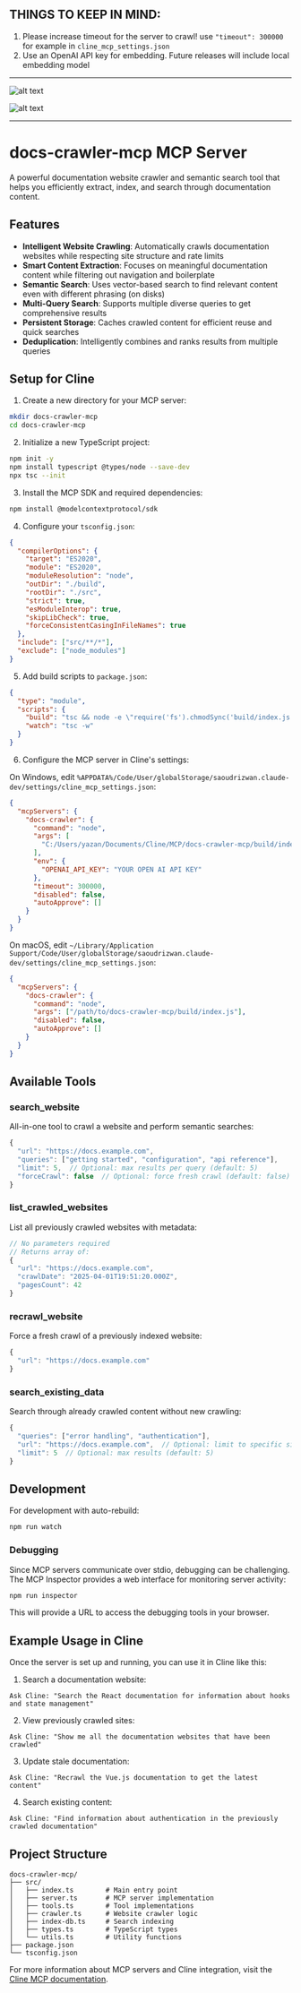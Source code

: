 ## THINGS TO KEEP IN MIND:

1. Please increase timeout for the server to crawl! use `"timeout": 300000` for example in `cline_mcp_settings.json`
2. Use an OpenAI API key for embedding. Future releases will include local embedding model

---

![alt text](image-1.png)

![alt text](image-2.png)

---

# docs-crawler-mcp MCP Server

A powerful documentation website crawler and semantic search tool that helps you efficiently extract, index, and search through documentation content.

## Features

- **Intelligent Website Crawling**: Automatically crawls documentation websites while respecting site structure and rate limits
- **Smart Content Extraction**: Focuses on meaningful documentation content while filtering out navigation and boilerplate
- **Semantic Search**: Uses vector-based search to find relevant content even with different phrasing (on disks)
- **Multi-Query Search**: Supports multiple diverse queries to get comprehensive results
- **Persistent Storage**: Caches crawled content for efficient reuse and quick searches
- **Deduplication**: Intelligently combines and ranks results from multiple queries

## Setup for Cline

1. Create a new directory for your MCP server:

```bash
mkdir docs-crawler-mcp
cd docs-crawler-mcp
```

2. Initialize a new TypeScript project:

```bash
npm init -y
npm install typescript @types/node --save-dev
npx tsc --init
```

3. Install the MCP SDK and required dependencies:

```bash
npm install @modelcontextprotocol/sdk
```

4. Configure your `tsconfig.json`:

```json
{
  "compilerOptions": {
    "target": "ES2020",
    "module": "ES2020",
    "moduleResolution": "node",
    "outDir": "./build",
    "rootDir": "./src",
    "strict": true,
    "esModuleInterop": true,
    "skipLibCheck": true,
    "forceConsistentCasingInFileNames": true
  },
  "include": ["src/**/*"],
  "exclude": ["node_modules"]
}
```

5. Add build scripts to `package.json`:

```json
{
  "type": "module",
  "scripts": {
    "build": "tsc && node -e \"require('fs').chmodSync('build/index.js', '755')\"",
    "watch": "tsc -w"
  }
}
```

6. Configure the MCP server in Cline's settings:

On Windows, edit `%APPDATA%/Code/User/globalStorage/saoudrizwan.claude-dev/settings/cline_mcp_settings.json`:

```json
{
  "mcpServers": {
    "docs-crawler": {
      "command": "node",
      "args": [
        "C:/Users/yazan/Documents/Cline/MCP/docs-crawler-mcp/build/index.js"
      ],
      "env": {
        "OPENAI_API_KEY": "YOUR OPEN AI API KEY"
      },
      "timeout": 300000,
      "disabled": false,
      "autoApprove": []
    }
  }
}
```

On macOS, edit `~/Library/Application Support/Code/User/globalStorage/saoudrizwan.claude-dev/settings/cline_mcp_settings.json`:

```json
{
  "mcpServers": {
    "docs-crawler": {
      "command": "node",
      "args": ["/path/to/docs-crawler-mcp/build/index.js"],
      "disabled": false,
      "autoApprove": []
    }
  }
}
```

## Available Tools

### search_website

All-in-one tool to crawl a website and perform semantic searches:

```typescript
{
  "url": "https://docs.example.com",
  "queries": ["getting started", "configuration", "api reference"],
  "limit": 5,  // Optional: max results per query (default: 5)
  "forceCrawl": false  // Optional: force fresh crawl (default: false)
}
```

### list_crawled_websites

List all previously crawled websites with metadata:

```typescript
// No parameters required
// Returns array of:
{
  "url": "https://docs.example.com",
  "crawlDate": "2025-04-01T19:51:20.000Z",
  "pagesCount": 42
}
```

### recrawl_website

Force a fresh crawl of a previously indexed website:

```typescript
{
  "url": "https://docs.example.com"
}
```

### search_existing_data

Search through already crawled content without new crawling:

```typescript
{
  "queries": ["error handling", "authentication"],
  "url": "https://docs.example.com",  // Optional: limit to specific site
  "limit": 5  // Optional: max results (default: 5)
}
```

## Development

For development with auto-rebuild:

```bash
npm run watch
```

### Debugging

Since MCP servers communicate over stdio, debugging can be challenging. The MCP Inspector provides a web interface for monitoring server activity:

```bash
npm run inspector
```

This will provide a URL to access the debugging tools in your browser.

## Example Usage in Cline

Once the server is set up and running, you can use it in Cline like this:

1. Search a documentation website:

```
Ask Cline: "Search the React documentation for information about hooks and state management"
```

2. View previously crawled sites:

```
Ask Cline: "Show me all the documentation websites that have been crawled"
```

3. Update stale documentation:

```
Ask Cline: "Recrawl the Vue.js documentation to get the latest content"
```

4. Search existing content:

```
Ask Cline: "Find information about authentication in the previously crawled documentation"
```

## Project Structure

```
docs-crawler-mcp/
├── src/
│   ├── index.ts        # Main entry point
│   ├── server.ts       # MCP server implementation
│   ├── tools.ts        # Tool implementations
│   ├── crawler.ts      # Website crawler logic
│   ├── index-db.ts     # Search indexing
│   ├── types.ts        # TypeScript types
│   └── utils.ts        # Utility functions
├── package.json
└── tsconfig.json
```

For more information about MCP servers and Cline integration, visit the [Cline MCP documentation](https://docs.cline.bot/mcp-servers/mcp).
